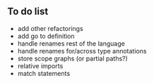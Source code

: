 ## To do list


* add other refactorings
* add go to definition
* handle renames rest of the language
* handle renames for/across type annotations
* store scope graphs (or partial paths?)
* relative imports
* match statements
